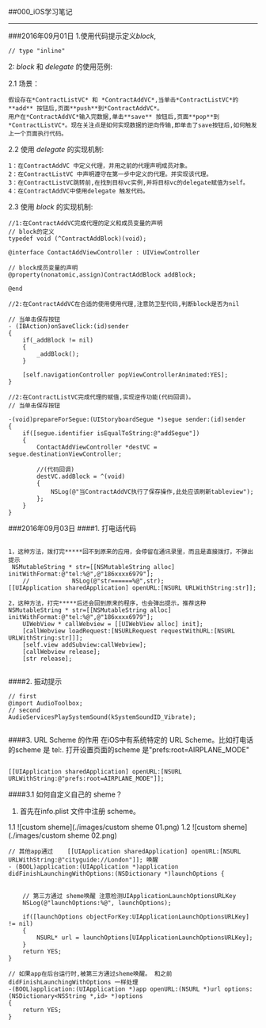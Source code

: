 ##000_iOS学习笔记
***
###2016年09月01日
1.使用代码提示定义*block*,

~~~
// type "inline"
~~~


2: *block* 和 *delegate* 的使用范例:

2.1 场景：

~~~
假设存在*ContractListVC* 和 *ContractAddVC*,当单击*ContractListVC*的**add** 按钮后,页面**push**到*ContractAddVC*。
用户在*ContractAddVC*输入完数据,单击**save** 按钮后,页面**pop**到*ContractListVC*。现在关注点是如何实现数据的逆向传输,即单击了save按钮后,如何触发上一个页面执行代码。
~~~

2.2 使用 *delegate* 的实现机制:

~~~
1：在ContractAddVC 中定义代理，并用之前的代理声明成员对象。
2：在ContractListVC 中声明遵守在第一步中定义的代理。并实现该代理。
3：在ContractListVC跳转前,在找到目标vc实例,并将目标vc的delegate赋值为self。
4：在ContractAddVC中使用delegate 触发代码。
~~~

2.3 使用 *block* 的实现机制:

~~~
//1:在ContractAddVC完成代理的定义和成员变量的声明
// block的定义
typedef void (^ContractAddBlock)(void);

@interface ContactAddViewController : UIViewController

// block成员变量的声明
@property(nonatomic,assign)ContractAddBlock addBlock;

@end

~~~

~~~
//2:在ContractAddVC在合适的使用使用代理,注意防卫型代码,判断block是否为nil

// 当单击保存按钮
- (IBAction)onSaveClick:(id)sender
{
    if(_addBlock != nil)
    {
        _addBlock();
    }
    
    [self.navigationController popViewControllerAnimated:YES];
}

~~~


~~~objc
//2:在ContractListVC完成代理的赋值,实现逆传功能(代码回调)。
// 当单击保存按钮

-(void)prepareForSegue:(UIStoryboardSegue *)segue sender:(id)sender
{
    if([segue.identifier isEqualToString:@"addSegue"])
    {
        ContactAddViewController *destVC = segue.destinationViewController;
        
        //(代码回调)
        destVC.addBlock = ^(void)
        {
            NSLog(@"当ContractAddVC执行了保存操作,此处应该刷新tableview");
        };
    }
}
~~~


###2016年09月03日
####1. 打电话代码
~~~objc

1，这种方法，拨打完*****回不到原来的应用，会停留在通讯录里，而且是直接拨打，不弹出提示
 NSMutableString * str=[[NSMutableString alloc] initWithFormat:@"tel:%@",@"186xxxx6979"];
    //            NSLog(@"str======%@",str);
[[UIApplication sharedApplication] openURL:[NSURL URLWithString:str]];
    
2，这种方法，打完*****后还会回到原来的程序，也会弹出提示，推荐这种
NSMutableString * str=[[NSMutableString alloc] initWithFormat:@"tel:%@",@"186xxxx6979"];
    UIWebView * callWebview = [[UIWebView alloc] init];
    [callWebview loadRequest:[NSURLRequest requestWithURL:[NSURL URLWithString:str]]];
    [self.view addSubview:callWebview];
    [callWebview release];
    [str release];
    
~~~

####2. 振动提示
~~~objc
// first 
@import AudioToolbox;
// second
AudioServicesPlaySystemSound(kSystemSoundID_Vibrate);


~~~


####3. URL Scheme 的作用
在iOS中有系统特定的 URL Scheme。比如打电话的scheme 是 tel:.
打开设置页面的scheme 是"prefs:root=AIRPLANE_MODE"

~~~objc

[[UIApplication sharedApplication] openURL:[NSURL URLWithString:@"prefs:root=AIRPLANE_MODE"]];

~~~

####3.1 如何自定义自己的 sheme？

1. 首先在info.plist 文件中注册 scheme。

1.1
![custom sheme](./images/custom sheme 01.png)
1.2
![custom sheme](./images/custom sheme 02.png)



~~~objc 
// 其他app通过    [[UIApplication sharedApplication] openURL:[NSURL URLWithString:@"cityguide://London"]]; 唤醒
- (BOOL)application:(UIApplication *)application didFinishLaunchingWithOptions:(NSDictionary *)launchOptions {


    // 第三方通过 sheme唤醒 注意检测UIApplicationLaunchOptionsURLKey
    NSLog(@"launchOptions:%@", launchOptions);
    
    if([launchOptions objectForKey:UIApplicationLaunchOptionsURLKey] != nil)
    {
        NSURL* url = launchOptions[UIApplicationLaunchOptionsURLKey];
    }
    return YES;
}

// 如果app在后台运行时,被第三方通过sheme唤醒。 和之前didFinishLaunchingWithOptions 一样处理
-(BOOL)application:(UIApplication *)app openURL:(NSURL *)url options:(NSDictionary<NSString *,id> *)options
{
    return YES;
}

~~~
